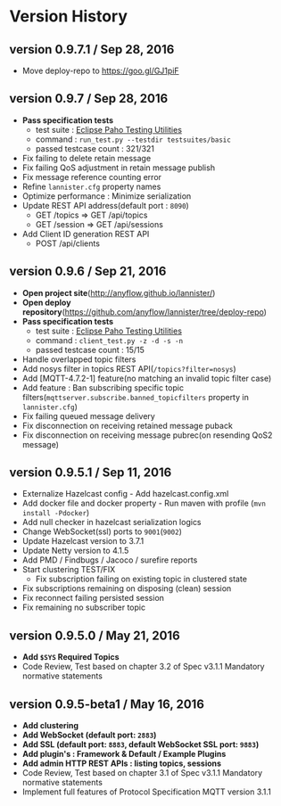 # Version History
## version 0.9.7.1 / Sep 28, 2016
- Move deploy-repo to https://goo.gl/GJ1piF

## version 0.9.7 / Sep 28, 2016
- **Pass specification tests**  
  * test suite : [Eclipse Paho Testing Utilities](https://github.com/eclipse/paho.mqtt.testing)
  * command : `run_test.py --testdir testsuites/basic`
  * passed testcase count : 321/321
- Fix failing to delete retain message
- Fix failing QoS adjustment in retain message publish
- Fix message reference counting error
- Refine `lannister.cfg` property names
- Optimize performance : Minimize serialization
- Update REST API address(default port : `8090`)
  * GET /topics => GET /api/topics
  * GET /session => GET /api/sessions
- Add Client ID generation REST API
  * POST /api/clients

## version 0.9.6 / Sep 21, 2016
- **Open project site**(http://anyflow.github.io/lannister/)
- **Open deploy repository**(https://github.com/anyflow/lannister/tree/deploy-repo)
- **Pass specification tests**
  * test suite : [Eclipse Paho Testing Utilities](https://github.com/eclipse/paho.mqtt.testing)
  * command : `client_test.py -z -d -s -n`
  * passed testcase count : 15/15
- Handle overlapped topic filters
- Add nosys filter in topics REST API(`/topics?filter=nosys`)
- Add [MQTT-4.7.2-1] feature(no matching an invalid topic filter case)
- Add feature : Ban subscribing specific topic filters(`mqttserver.subscribe.banned_topicfilters` property in `lannister.cfg`) 
- Fix failing queued message delivery
- Fix disconnection on receiving retained message puback
- Fix disconnection on receiving message pubrec(on resending QoS2 message)

## version 0.9.5.1 / Sep 11, 2016
- Externalize Hazelcast config - Add hazelcast.config.xml
- Add docker file and docker property - Run maven with profile (`mvn install -Pdocker`)
- Add null checker in hazelcast serialization logics
- Change WebSocket(ssl) ports to `9001`(`9002`)
- Update Hazelcast version to 3.7.1
- Update Netty version to 4.1.5
- Add PMD / Findbugs / Jacoco / surefire reports
- Start clustering TEST/FIX
  * Fix subscription failing on existing topic in clustered state
- Fix subscriptions remaining on disposing (clean) session
- Fix reconnect failing persisted session  
- Fix remaining no subscriber topic

## version 0.9.5.0 / May 21, 2016
- **Add `$SYS` Required Topics**
- Code Review, Test based on chapter 3.2 of Spec v3.1.1 Mandatory normative statements

## version 0.9.5-beta1 / May 16, 2016
- **Add clustering**
- **Add WebSocket (default port: `2883`)**
- **Add SSL (default port: `8883`, default WebSocket SSL port: `9883`)**
- **Add plugin's : Framework & Default / Example Plugins**
- **Add admin HTTP REST APIs : listing topics, sessions**
- Code Review, Test based on chapter 3.1 of Spec v3.1.1 Mandatory normative statements
- Implement full features of Protocol Specification MQTT version 3.1.1